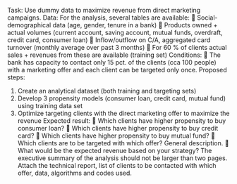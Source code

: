 Task:
Use dummy data to maximize revenue from direct marketing campaigns.
Data:
For the analysis, several tables are available:
 Social-demographical data (age, gender, tenure in a bank)
 Products owned + actual volumes (current account, saving account, mutual funds, overdraft,
credit card, consumer loan)
 Inflow/outflow on C/A, aggregated card turnover (monthly average over past 3 months)
 For 60 % of clients actual sales + revenues from these are available (training set)
Conditions:
 The bank has capacity to contact only 15 pct. of the clients (cca 100 people) with a marketing
offer and each client can be targeted only once.
Proposed steps:
1. Create an analytical dataset (both training and targeting sets)
2. Develop 3 propensity models (consumer loan, credit card, mutual fund) using training data set
3. Optimize targeting clients with the direct marketing offer to maximize the revenue
Expected result:
 Which clients have higher propensity to buy consumer loan?
 Which clients have higher propensity to buy credit card?
 Which clients have higher propensity to buy mutual fund?
 Which clients are to be targeted with which offer? General description.
 What would be the expected revenue based on your strategy?
The executive summary of the analysis should not be larger than two pages. Attach the technical
report, list of clients to be contacted with which offer, data, algorithms and codes used.
